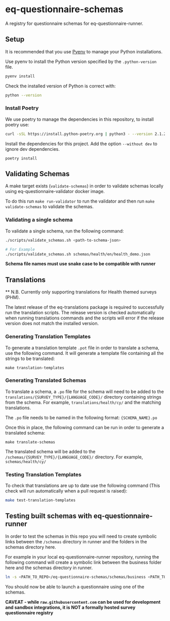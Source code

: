 # eq-questionnaire-schemas

A registry for questionnaire schemas for eq-questionnaire-runner.


## Setup

It is recommended that you use [Pyenv](https://github.com/pyenv/pyenv) to manage your Python installations.

Use pyenv to install the Python version specified by the `.python-version` file.
```bash
pyenv install
```

Check the installed version of Python is correct with:
```bash
python --version
```


### Install Poetry

We use poetry to manage the dependencies in this repository, to install poetry use:

```bash
curl -sSL https://install.python-poetry.org | python3 - --version 2.1.2
```

Install the dependencies for this project. Add the option `--without dev` to ignore dev dependencies. 
```
poetry install
```

## Validating Schemas

A make target exists (`validate-schemas`) in order to validate schemas locally using eq-questionnaire-validator docker image.

To do this run `make run-validator` to run the validator and then run `make validate-schemas` to validate the schemas.

### Validating a single schema

To validate a single schema, run the following command:

```bash
./scripts/validate_schemas.sh <path-to-schema-json>

# For Example
./scripts/validate_schemas.sh schemas/health/en/health_demo.json  
````

**Schema file names must use snake case to be compatible with runner**

## Translations

** N.B. Currently only supporting translations for Health themed surveys (PHM).

The latest release of the eq-translations package is required to successfully run the translation scripts. The release version is checked automatically when running translations commands and the scripts will error if the release version does not match the installed version.

### Generating Translation Templates

To generate a translation template `.pot` file in order to translate a schema, use the following command. It will generate a template file containing all the strings to be translated:
```
make translation-templates
```

### Generating Translated Schemas

To translate a schema, a `.po` file for the schema will need to be added to the `translations/{SURVEY_TYPE}/{LANGUAGE_CODE}/` directory containing strings from the schema. For example, `translations/health/cy/`
and the matching translations. 

The `.po` file needs to be named in the following format: `{SCHEMA_NAME}.po`

Once this in place, the following command can be run in order to generate a translated
schema:
```
make translate-schemas
```
The translated schema will be added to the `/schemas/{SURVEY_TYPE}/{LANGUAGE_CODE}/` directory. For example, `schemas/health/cy/`

### Testing Translation Templates

To check that translations are up to date use the following command (This check will run automatically when a pull request is raised):
```bash
make test-translation-templates
```

## Testing built schemas with eq-questionnaire-runner

In order to test the schemas in this repo you will need to create symbolic links between the `/schemas` directory in runner and the folders in the schemas directory here. 

For example in your local eq-questionnaire-runner repository, running the following command will create a symbolic link between the business folder here and the schemas directory in runner.
```bash
ln -s <PATH_TO_REPO>/eq-questionnaire-schemas/schemas/business <PATH_TO_REPO>/eq-questionnaire-runner/schemas
```
You should now be able to launch a questionnaire using one of the schemas.

**CAVEAT - while `raw.githubusercontent.com` can be used for development and sandbox integrations, it is NOT a formally hosted survey questionnaire registry**
